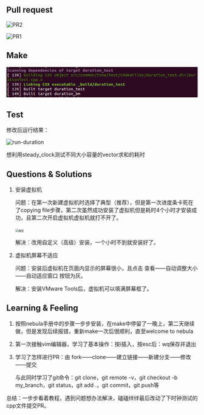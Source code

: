 ## Pull request

![PR2](D:\HP\Documents\Study\第三学期\C++面向对象程序设计\PR2.png)

![PR1](D:\HP\Documents\Study\第三学期\C++面向对象程序设计\PR1.png)

## Make

![make-durationtest](make-durationtest.png)

## Test

修改后运行结果：

![run-duration](D:\HP\Documents\Study\第三学期\C++面向对象程序设计\run-duration.png)

想利用steady_clock测试不同大小容量的vector求和的耗时

## Questions & Solutions

1. 安装虚拟机

   问题：在第一次新建虚拟机时选择了典型（推荐），但是第一次进度条卡死在了copying file步骤，第二次虽然成功安装了虚拟机但是耗时4个小时才安装成功，且第二次开启虚拟机虚拟机就打不开了。

   <img src="D:\HP\Documents\Study\第三学期\C++面向对象程序设计\典型.png" alt="典型" style="zoom:50%;" />

   解决：改用自定义（高级）安装，一个小时不到就安装好了。

2. 虚拟机屏幕不适应

   问题：安装后虚拟机在页面内显示的屏幕很小，且点击 查看——自动调整大小——自动适应窗口 按钮为灰。

   解决：安装VMware Tools后，虚拟机可以填满屏幕框了。

## Learning & Feeling

1. 按照nebula手册中的步骤一步步安装，在make中停留了一晚上，第二天继续做，但是发现后续报错，重新make一次后很顺利，直至welcome to nebula

2. 第一次接触vim编辑器，学习了基本操作：按i插入，按esc后：wq保存并退出

3. 学习了怎样进行PR：由 fork——clone——建立链接——新建分支——修改——提交

   与此同时学习了git命令：git clone，git remote -v，git checkout -b my_branch，git status，git add .，git commit，git push等

总结：一步步看着教程，遇到问题想办法解决，磕磕绊绊最后改动了下时钟测试的cpp文件提交PR。

